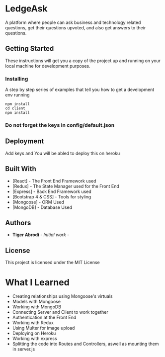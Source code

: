 # LedgeAsk

A platform where people can ask business and technology related questions, get their questions upvoted, and also get answers to their questions.

## Getting Started

These instructions will get you a copy of the project up and running on your local machine for development purposes.

### Installing

A step by step series of examples that tell you how to get a development env running

```
npm install
cd client
npm install
```
### Do not forget the keys in config/default.json

## Deployment

Add keys and You will be abled to deploy this on heroku

## Built With

* [React] - The Front End Framework used
* [Redux] - The State Manager used for the Front End
* [Express] - Back End Framework used
* [Bootstrap 4 & CSS] - Tools for styling
* [Mongoose] - ORM Used
* [MongoDB] - Database Used


## Authors

* **Tiger Abrodi** - *Initial work* - 

## License

This project is licensed under the MIT License 

# What I Learned
- Creating relationships using Mongoose's virtuals
- Models with Mongoose
- Working with MongoDB
- Connecting Server and Client to work together
- Authentication at the Front End
- Working with Redux
- Using Multer for image upload
- Deploying on Heroku
- Working with express
- Splitting the code into Routes and Controllers, aswell as mounting them in server.js
